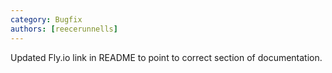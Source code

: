 ```yaml
---
category: Bugfix
authors: [reecerunnells]
---
```


Updated Fly.io link in README to point to correct section of documentation.
